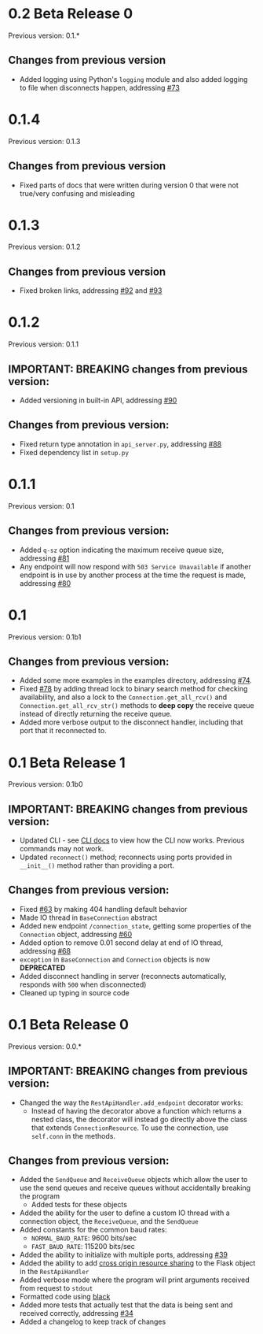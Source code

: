 # 0.2 Beta Release 0

Previous version: 0.1.*

## Changes from previous version

- Added logging using Python's `logging` module and also added logging to file when disconnects happen, addressing [#73](https://github.com/jonyboi396825/COM-Server/issues/73)

# 0.1.4

Previous version: 0.1.3

## Changes from previous version

- Fixed parts of docs that were written during version 0 that were not true/very confusing and misleading

# 0.1.3

Previous version: 0.1.2

## Changes from previous version

- Fixed broken links, addressing [#92](https://github.com/jonyboi396825/COM-Server/issues/92) and [#93](https://github.com/jonyboi396825/COM-Server/issues/93)

# 0.1.2

Previous version: 0.1.1

## IMPORTANT: BREAKING changes from previous version:

- Added versioning in built-in API, addressing [#90](https://github.com/jonyboi396825/COM-Server/issues/90)

## Changes from previous version:

- Fixed return type annotation in `api_server.py`, addressing [#88](https://github.com/jonyboi396825/COM-Server/issues/88)
- Fixed dependency list in `setup.py`

# 0.1.1

Previous version: 0.1

## Changes from previous version:

- Added `q-sz` option indicating the maximum receive queue size, addressing [#81](https://github.com/jonyboi396825/COM-Server/issues/81)
- Any endpoint will now respond with `503 Service Unavailable` if another endpoint is in use by another process at the time the request is made, addressing [#80](https://github.com/jonyboi396825/COM-Server/issues/80)

# 0.1

Previous version: 0.1b1

## Changes from previous version:

- Added some more examples in the examples directory, addressing [#74](https://github.com/jonyboi396825/COM-Server/issues/74).
- Fixed [#78](https://github.com/jonyboi396825/COM-Server/issues/78) by adding thread lock to binary search method for checking availability, and also a lock to the `Connection.get_all_rcv()` and `Connection.get_all_rcv_str()` methods to **deep copy** the receive queue instead of directly returning the receive queue. 
- Added more verbose output to the disconnect handler, including that port that it reconnected to.

# 0.1 Beta Release 1

Previous version: 0.1b0

## IMPORTANT: BREAKING changes from previous version:

- Updated CLI - see [CLI docs](https://com-server.readthedocs.io/en/pre-0.1/guide/cli/) to view how the CLI now works. Previous commands may not work.
- Updated `reconnect()` method; reconnects using ports provided in `__init__()` method rather than providing a port.

## Changes from previous version:

- Fixed [#63](https://github.com/jonyboi396825/COM-Server/issues/63) by making 404 handling default behavior
- Made IO thread in `BaseConnection` abstract
- Added new endpoint `/connection_state`, getting some properties of the `Connection` object, addressing [#60](https://github.com/jonyboi396825/COM-Server/issues/60)
- Added option to remove 0.01 second delay at end of IO thread, addressing [#68](https://github.com/jonyboi396825/COM-Server/issues/68)
- `exception` in `BaseConnection` and `Connection` objects is now **DEPRECATED**
- Added disconnect handling in server (reconnects automatically, responds with `500` when disconnected)
- Cleaned up typing in source code

# 0.1 Beta Release 0

Previous version: 0.0.*

## IMPORTANT: BREAKING changes from previous version:

- Changed the way the `RestApiHandler.add_endpoint` decorator works:
    - Instead of having the decorator above a function which returns a nested class, the decorator will instead go directly above the class that extends `ConnectionResource`. To use the connection, use `self.conn` in the methods.

## Changes from previous version:

- Added the `SendQueue` and `ReceiveQueue` objects which allow the user to use  the send queues and receive queues without accidentally breaking the program
    - Added tests for these objects
- Added the ability for the user to define a custom IO thread with a connection object, the `ReceiveQueue`, and the `SendQueue` 
- Added constants for the common baud rates:
    - `NORMAL_BAUD_RATE`: 9600 bits/sec
    - `FAST_BAUD_RATE`: 115200 bits/sec
- Added the ability to initialize with multiple ports, addressing [#39](https://github.com/jonyboi396825/COM-Server/issues/39)
- Added the ability to add [cross origin resource sharing](https://developer.mozilla.org/en-US/docs/Web/HTTP/CORS) to the Flask object in the `RestApiHandler`
- Added verbose mode where the program will print arguments received from request to `stdout`
- Formatted code using [black](https://black.readthedocs.io/en/stable/index.html)
- Added more tests that actually test that the data is being sent and received correctly, addressing [#34](https://github.com/jonyboi396825/COM-Server/issues/34)
- Added a changelog to keep track of changes
